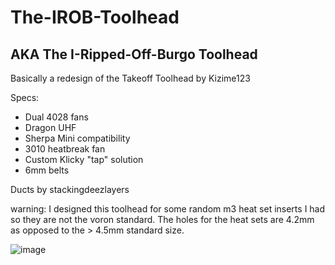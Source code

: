 # The-IROB-Toolhead
## AKA The I-Ripped-Off-Burgo Toolhead
Basically a redesign of the Takeoff Toolhead by Kizime123 

Specs:
 - Dual 4028 fans
 - Dragon UHF
 - Sherpa Mini compatibility
 - 3010 heatbreak fan
 - Custom Klicky "tap" solution
 - 6mm belts

Ducts by stackingdeezlayers

warning: I designed this toolhead for some random m3 heat set inserts I had so they are not the voron standard. The holes for the heat sets are 4.2mm as opposed to the > 4.5mm standard size.

![image](https://github.com/MongooseTNM/The-IROB-Toolhead/assets/66395216/29d53c3f-12dc-41a6-b9be-b43a5633a1fb)

